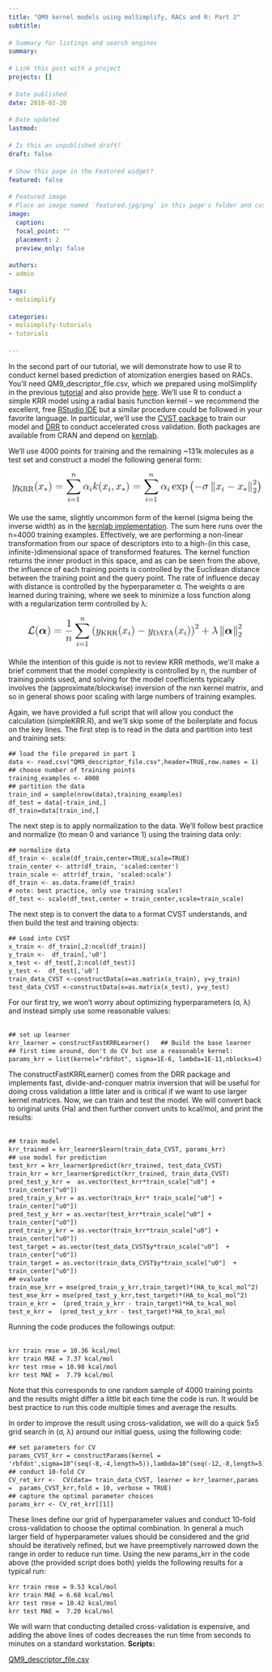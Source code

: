 ```yaml
---
title: "QM9 kernel models using molSimplify, RACs and R: Part 2"
subtitle:

# Summary for listings and search engines
summary:

# Link this post with a project
projects: []

# Date published
date: 2018-02-20

# Date updated
lastmod:

# Is this an unpublished draft?
draft: false

# Show this page in the Featured widget?
featured: false

# Featured image
# Place an image named `featured.jpg/png` in this page's folder and customize its options here.
image:
  caption:
  focal_point: ""
  placement: 2
  preview_only: false

authors:
- admin

tags:
- molsimplify

categories:
- molsimplify-tutorials
- tutorials

---
```

In the second part of our tutorial, we will demonstrate how to use R to conduct kernel based prediction of atomization energies based on RACs. You’ll need QM9\_descriptor\_file.csv, which we prepared using molSimplify in the previous [tutorial](http://hjkgrp.mit.edu/content/qm9-kernel-models-using-molsimplify-racs-and-r-part-1) and also provide [here](QM9_descriptor_file.csv). We’ll use R to conduct a simple KRR model using a radial basis function kernel – we recommend the excellent, free  [RStudio IDE](https://www.rstudio.com/) but a similar procedure could be followed in your favorite language. In particular, we’ll use the [CVST package](https://CRAN.R-project.org/package=CVST) to train our model and [DRR](https://CRAN.R-project.org/package=DRR) to conduct accelerated cross validation. Both packages are available from CRAN and depend on [kernlab](https://CRAN.R-project.org/package=kernlab]).


We’ll use 4000 points for training and the remaining ~131k molecules as a test set and construct a model the following general form:


![](e1.png)


We use the same, slightly uncommon form of the kernel (sigma being the inverse width) as in the [kernlab implementation](https://cran.r-project.org/web/packages/kernlab/vignettes/kernlab.pdf). The sum here runs over the n=4000 training examples. Effectively, we are performing a non-linear transformation from our space of descriptors into to a high-(in this case, infinite-)dimensional space of transformed features. The kernel function returns the inner product in this space, and as can be seen from the above, the influence of each training points is controlled by the Euclidean distance between the training point and the query point. The rate of influence decay with distance is controlled by the hyperparameter σ. The weights α are learned during training, where we seek to minimize a loss function along with a regularization term controlled by λ:


![](e2.png)


While the intention of this guide is not to review KRR methods, we'll make a brief comment that the model complexity is controlled by n, the number of training points used, and solving for the model coefficients typically involves the (approximate/blockwise) inversion of the nxn kernel matrix, and so in general shows poor scaling with large numbers of training examples.


Again, we have provided a full script that will allow you conduct the calculation (simpleKRR.R), and we’ll skip some of the boilerplate and focus on the key lines. The first step is to read in the data and partition into test and training sets:



```
## load the file prepared in part 1
data <- read.csv("QM9_descriptor_file.csv",header=TRUE,row.names = 1)
## choose number of training points
training_examples <- 4000
## partition the data
train_ind = sample(nrow(data),training_examples)
df_test = data[-train_ind,]
df_train=data[train_ind,]

```
The next step is to apply normalization to the data. We’ll follow best practice and normalize (to mean 0 and variance 1) using the training data only:



```
## normalize data
df_train <- scale(df_train,center=TRUE,scale=TRUE)
train_center <- attr(df_train, 'scaled:center')
train_scale <- attr(df_train, 'scaled:scale')
df_train <- as.data.frame(df_train)
# note: best practice, only use training scales!
df_test <- scale(df_test,center = train_center,scale=train_scale)

```
The next step is to convert the data to a format CVST understands, and then build the test and training objects:



```
## Load into CVST
x_train <- df_train[,2:ncol(df_train)]
y_train <-  df_train[,'u0']
x_test <- df_test[,2:ncol(df_test)]
y_test <-  df_test[,'u0']
train_data_CVST <-constructData(x=as.matrix(x_train), y=y_train)
test_data_CVST <-constructData(x=as.matrix(x_test), y=y_test)

```
For our first try, we won’t worry about optimizing hyperparameters (σ, λ) and instead simply use some reasonable values:



```

## set up learner
krr_learner = constructFastKRRLearner()   ## Build the base learner
## first time around, don't do CV but use a reasonable kernel:
params_krr = list(kernel="rbfdot", sigma=1E-6, lambda=1E-11,nblocks=4)
```
The constructFastKRRLearner() comes from the DRR package and implements fast, divide-and-conquer matrix inversion that will be useful for doing cross validation a little later and is critical if we want to use larger kernel matrices. Now, we can train and test the model. We will convert back to original units (Ha) and then further convert units to kcal/mol, and print the results:



```

## train model
krr_trained = krr_learner$learn(train_data_CVST, params_krr)
## use model for prediction
test_krr = krr_learner$predict(krr_trained, test_data_CVST)
train_krr = krr_learner$predict(krr_trained, train_data_CVST)
pred_test_y_krr =  as.vector(test_krr*train_scale["u0"] +  train_center["u0"])
pred_train_y_krr = as.vector(train_krr* train_scale["u0"] +  train_center["u0"])
pred_test_y_krr = as.vector(test_krr*train_scale["u0"] + train_center["u0"])
pred_train_y_krr = as.vector(train_krr*train_scale["u0"] + train_center["u0"])
test_target = as.vector(test_data_CVST$y*train_scale["u0"]  +  train_center["u0"])
train_target = as.vector(train_data_CVST$y*train_scale["u0"]  +  train_center["u0"])
## evaluate
train_mse_krr = mse(pred_train_y_krr,train_target)*(HA_to_kcal_mol^2)
test_mse_krr = mse(pred_test_y_krr,test_target)*(HA_to_kcal_mol^2)
train_e_krr =  (pred_train_y_krr - train_target)*HA_to_kcal_mol
test_e_krr =  (pred_test_y_krr - test_target)*HA_to_kcal_mol

```
Running the code produces the followings output:



```

krr train rmse = 10.36 kcal/mol       
krr train MAE = 7.37 kcal/mol       
krr test rmse = 10.98 kcal/mol       
krr test MAE =  7.79 kcal/mol

```
Note that this corresponds to one random sample of 4000 training points and the results might differ a little bit each time the code is run. It would be best practice to run this code multiple times and average the results.


In order to improve the result using cross-validation, we will do a quick 5x5 grid search in (σ, λ) around our initial guess, using the following code:



```
## set parameters for CV
params_CVST_krr = constructParams(kernel = 'rbfdot',sigma=10^(seq(-8,-4,length=5)),lambda=10^(seq(-12,-8,length=5)),nblocks=4)
## conduct 10-fold CV
CV_ret_krr <-  CV(data= train_data_CVST, learner = krr_learner,params =  params_CVST_krr,fold = 10, verbose = TRUE)
## capture the optimal parameter choices
params_krr <- CV_ret_krr[[1]]

```
These lines define our grid of hyperparameter values and conduct 10-fold cross-validation to choose the optimal combination. In general a much larger field of hyperparameter values should be considered and the grid should be iteratively refined, but we have preemptively narrowed down the range in order to reduce run time. Using the new params\_krr in the code above (the provided script does both) yields the following results for a typical run:



```
krr train rmse = 9.53 kcal/mol       
krr train MAE = 6.68 kcal/mol       
krr test rmse = 10.42 kcal/mol       
krr test MAE =  7.20 kcal/mol

```
We will warn that conducting detailed cross-validation is expensive, and adding the above lines of codes decreases the run time from seconds to minutes on a standard workstation.
**Scripts:**

[QM9_descriptor_file.csv](QM9_descriptor_file.csv)